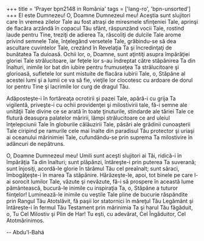 +++
title = 'Prayer bpn2148 in România'
tags = ['lang-ro', 'bpn-unsorted']
+++
El este Dumnezeu! O, Doamne
Dumnezeul meu! Aceştia sunt slujitori care în vremea zilelor Tale au fost atraşi de miresmele sfinţeniei Tale, aprinşi de flacăra arzândă în copacul Tău sfânt, răspunzând vocii Tale, rostind laude pentru Tine, treziţi de adierea Ta, răscoliţi de dulcile Tale arome privind semnele Tale, înţelegând versetele Tale, grăbindu-se să dea ascultare cuvintelor Tale, crezând în Revelaţia Ta şi încredinţaţi de bunătatea Ta duioasă. Ochii lor, o, Doamne, sunt aţintiţi asupra împărăţiei gloriei Tale strălucitoare, iar feţele lor s-au îndreptat către stăpânirea Ta din înalturi, inimile lor bat din iubire pentru frumuseţea Ta strălucitoare şi glorioasă, sufletele lor sunt mistuite de flacăra iubirii Tale, o, Stăpâne al acestei lumi şi a lumii ce va să fie, vieţile lor clocotesc cu ardoare de dorul lor pentru Tine şi lacrimile lor curg de dragul Tău.

Adăposteşte-i în fortăreaţa ocrotirii şi pazei Tale, apără-i cu grija Ta vigilentă, priveşte-i cu ochii providenţei şi milostivirii tale, fă-i semne ale unităţii Tale divine ce se arată în toate ţinuturile, stindarde ale tăriei Tale ce flutură deasupra palatelor măririi, lămpi strălucitoare ce ard uleiul înţelepciunii Tale în globurile călăuzirii Tale, păsări ale grădinii cunoaşterii Tale ciripind pe ramurile cele mai înalte din paradisul Tău protector şi uriaşi ai oceanului mărinimiei Tale, cufundându-se prin suprema Ta milostivire în adâncuri de nepătruns.

O, Doamne Dumnezeul meu! Umili sunt aceşti slujitori ai Tăi, ridică-i în împărăţia Ta din înalturi; sunt plăpânzi, întăreşte-i prin puterea Ta suverană; sunt înjosiţi, acordă-le glorie în tărâmul Tău cel preaînalt; sunt săraci, îmbogăţeşte-i în marea Ta stăpânire. Hărăzeşte-le, apoi, tot binele pe care l-ai sorocit lumilor Tale, văzute şi nevăzute, fă-i să prospere în această lume pământească, bucură-le inimile cu inspiraţia Ta, o, Stăpâne a tuturor fiinţelor! Luminează-le inimile cu veştile Tale pline de bucurie răspândite prin Rangul Tău Atotslăvit, fă paşii lor statornici în măreţul Tău Legământ şi întăreşte-i în fermul Tău Testament prin mărinimia Ta şi harul Tău făgăduit, o, Tu Cel Milostiv şi Plin de Har! Tu eşti, cu adevărat, Cel Îngăduitor, Cel Atotmărinimos.

-- Abdu'l-Bahá
